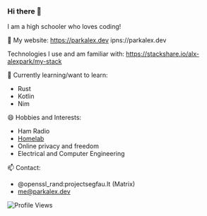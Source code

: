 ### Hi there 👋

I am a high schooler who loves coding!

🔗 My website: https://parkalex.dev ipns://parkalex.dev

Technologies I use and am familiar with: https://stackshare.io/alx-alexpark/my-stack

🌱 Currently learning/want to learn:
- Rust
- Kotlin
- Nim

😄 Hobbies and Interests:
- Ham Radio
- [Homelab](https://reddit.com/r/homelab/)
- Online privacy and freedom
- Electrical and Computer Engineering

📫 Contact:
- @openssl_rand:projectsegfau.lt (Matrix)
- me@parkalex.dev
<!--
**alx-alexpark/alx-alexpark** is a ✨ _special_ ✨ repository because its `README.md` (this file) appears on your GitHub profile.

Here are some ideas to get you started:

- 🔭 I’m currently working on ...
- 🌱 I’m currently learning ...
- 👯 I’m looking to collaborate on ...
- 🤔 I’m looking for help with ...
- 💬 Ask me about ...
- 📫 How to reach me: ...
- 😄 Pronouns: ...
- ⚡ Fun fact: ...
-->

![Profile Views](https://komarev.com/ghpvc/?username=alx-alexpark&color=brightgreen)
